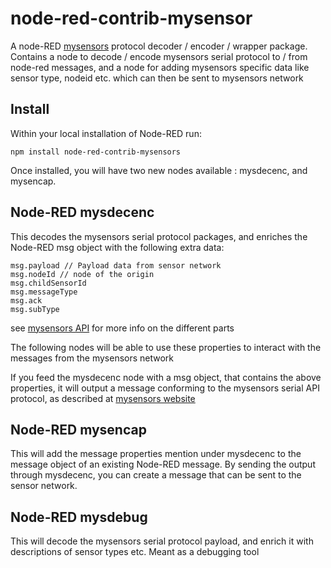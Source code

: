 # node-red-contrib-mysensor

A node-RED [mysensors](http://www.mysensors.org) protocol decoder / encoder / wrapper package. 
Contains a node to decode / encode mysensors serial protocol to / from node-red messages, and a node for adding mysensors specific data like sensor type, nodeid etc. which can then be sent to mysensors network

## Install

Within your local installation of Node-RED run:

`npm install node-red-contrib-mysensors`

Once installed, you will have two new nodes available : mysdecenc, and mysencap.

## Node-RED mysdecenc

This decodes the mysensors serial protocol packages, and enriches the Node-RED msg object with the following extra data:

```
msg.payload // Payload data from sensor network
msg.nodeId // node of the origin
msg.childSensorId
msg.messageType
msg.ack
msg.subType
```

see [mysensors API](http://www.mysensors.org/download/serial_api_15) for more info on the different parts

The following nodes will be able to use these properties to interact with the messages from the mysensors network

If you feed the mysdecenc node with a msg object, that contains the above properties, it will output a message conforming to the mysensors serial API protocol, as described at [mysensors website](http://www.mysensors.org/download/serial_api_15)

## Node-RED mysencap

This will add the message properties mention under mysdecenc to the message object of an existing Node-RED message. By sending the output through mysdecenc, you can create a message that can be sent to the sensor network.

## Node-RED mysdebug

This will decode the mysensors serial protocol payload, and enrich it with descriptions of sensor types etc. Meant as a debugging tool
